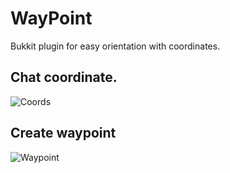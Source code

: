 # WayPoint

Bukkit plugin for easy orientation with coordinates.

## Chat coordinate.

![Coords](.github/resources/coords.gif)

## Create waypoint 
![Waypoint](.github/resources/waypoint.gif)